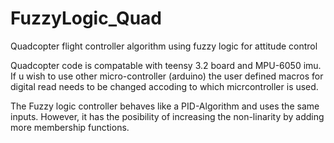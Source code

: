 # FuzzyLogic_Quad
Quadcopter flight controller algorithm using fuzzy logic for attitude control

Quadcopter code is compatable with teensy 3.2 board and MPU-6050 imu. If u wish to use other micro-controller (arduino)
the user defined macros for digital read needs to be changed accoding to which micrcontroller is used.

The Fuzzy logic controller behaves like a PID-Algorithm and uses the same inputs. However, it has the posibility
of increasing the non-linarity by adding more membership functions.


